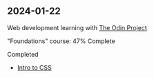 ## 2024-01-22

Web development learning with [The Odin Project](https://www.theodinproject.com/)

"Foundations" course: 47% Complete

Completed
- [Intro to CSS](https://www.theodinproject.com/lessons/foundations-intro-to-css#type-selectors)
